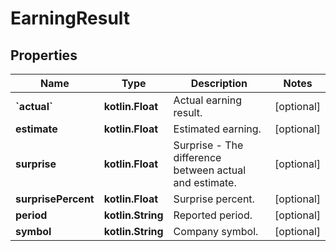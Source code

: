 
# EarningResult

## Properties
Name | Type | Description | Notes
------------ | ------------- | ------------- | -------------
**&#x60;actual&#x60;** | **kotlin.Float** | Actual earning result. |  [optional]
**estimate** | **kotlin.Float** | Estimated earning. |  [optional]
**surprise** | **kotlin.Float** | Surprise - The difference between actual and estimate. |  [optional]
**surprisePercent** | **kotlin.Float** | Surprise percent. |  [optional]
**period** | **kotlin.String** | Reported period. |  [optional]
**symbol** | **kotlin.String** | Company symbol. |  [optional]



